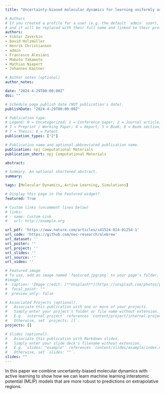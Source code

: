```yaml
---
title: "Uncertainty-biased molecular dynamics for learning uniformly accurate interatomic potentials"

# Authors
# If you created a profile for a user (e.g. the default `admin` user), write the username (folder name) here
# and it will be replaced with their full name and linked to their profile.
authors:
- Viktor Zaverkin
- David Holzmüller
- Henrik Christiansen
- admin
- Francesco Alesiani
- Makoto Takamoto
- Mathias Niepert
- Johannes Kästner

# Author notes (optional)
author_notes:

date: "2024-4-29T00:00:00Z"
doi: ""

# Schedule page publish date (NOT publication's date).
publishDate: "2024-4-29T00:00:00Z"

# Publication type.
# Legend: 0 = Uncategorized; 1 = Conference paper; 2 = Journal article;
# 3 = Preprint / Working Paper; 4 = Report; 5 = Book; 6 = Book section;
# 7 = Thesis; 8 = Patent
publication_types: ["2"]

# Publication name and optional abbreviated publication name.
publication: npj Computational Materials
publication_short: npj Computational Materials

abstract:

# Summary. An optional shortened abstract.
summary:

tags: [Molecular Dynamics, Active Learning, Simulations]

# Display this page in the Featured widget?
featured: True

# Custom links (uncomment lines below)
# links:
# - name: Custom Link
#   url: http://example.org

url_pdf: 'https://www.nature.com/articles/s41524-024-01254-1'
url_code: 'https://github.com/nec-research/alebrew'
url_dataset: ''
url_poster: ''
url_project: ''
url_slides: ''
url_source: ''
url_video: ''

# Featured image
# To use, add an image named `featured.jpg/png` to your page's folder.
#image:
#  caption: 'Image credit: [**Unsplash**](https://unsplash.com/photos/pLCdAaMFLTE)'
#  focal_point: ""
#  preview_only: false

# Associated Projects (optional).
#   Associate this publication with one or more of your projects.
#   Simply enter your project's folder or file name without extension.
#   E.g. `internal-project` references `content/project/internal-project/index.md`.
#   Otherwise, set `projects: []`.
projects: []

# Slides (optional).
#   Associate this publication with Markdown slides.
#   Simply enter your slide deck's filename without extension.
#   E.g. `slides: "example"` references `content/slides/example/index.md`.
#   Otherwise, set `slides: ""`.
slides: ""
---
```

In this paper we combine uncertainty-biased molecular dynamics with active learning to show how we can learn machine learning interatomic potential (MLIP) models that are more robust to predictions on extrapolative regions.
